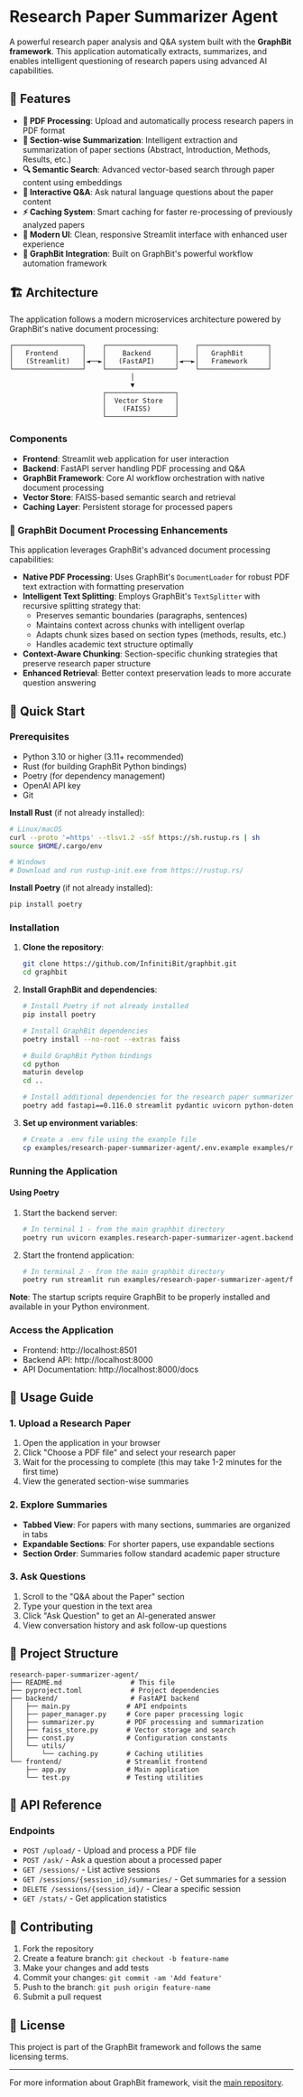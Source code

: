 # Research Paper Summarizer Agent

A powerful research paper analysis and Q&A system built with the **GraphBit framework**. This application automatically extracts, summarizes, and enables intelligent questioning of research papers using advanced AI capabilities.

## 🌟 Features

- **📄 PDF Processing**: Upload and automatically process research papers in PDF format
- **📝 Section-wise Summarization**: Intelligent extraction and summarization of paper sections (Abstract, Introduction, Methods, Results, etc.)
- **🔍 Semantic Search**: Advanced vector-based search through paper content using embeddings
- **💬 Interactive Q&A**: Ask natural language questions about the paper content
- **⚡ Caching System**: Smart caching for faster re-processing of previously analyzed papers
- **🎨 Modern UI**: Clean, responsive Streamlit interface with enhanced user experience
- **🔧 GraphBit Integration**: Built on GraphBit's powerful workflow automation framework

## 🏗️ Architecture

The application follows a modern microservices architecture powered by GraphBit's native document processing:

```
┌─────────────────┐    ┌─────────────────┐    ┌─────────────────┐
│   Frontend      │    │    Backend      │    │   GraphBit      │
│   (Streamlit)   │◄──►│   (FastAPI)     │◄──►│   Framework     │
└─────────────────┘    └─────────────────┘    └─────────────────┘
                              │
                              ▼
                       ┌─────────────────┐
                       │  Vector Store   │
                       │    (FAISS)      │
                       └─────────────────┘
```

### Components

- **Frontend**: Streamlit web application for user interaction
- **Backend**: FastAPI server handling PDF processing and Q&A
- **GraphBit Framework**: Core AI workflow orchestration with native document processing
- **Vector Store**: FAISS-based semantic search and retrieval
- **Caching Layer**: Persistent storage for processed papers

### 🚀 GraphBit Document Processing Enhancements

This application leverages GraphBit's advanced document processing capabilities:

- **Native PDF Processing**: Uses GraphBit's `DocumentLoader` for robust PDF text extraction with formatting preservation
- **Intelligent Text Splitting**: Employs GraphBit's `TextSplitter` with recursive splitting strategy that:
  - Preserves semantic boundaries (paragraphs, sentences)
  - Maintains context across chunks with intelligent overlap
  - Adapts chunk sizes based on section types (methods, results, etc.)
  - Handles academic text structure optimally
- **Context-Aware Chunking**: Section-specific chunking strategies that preserve research paper structure
- **Enhanced Retrieval**: Better context preservation leads to more accurate question answering

## 🚀 Quick Start

### Prerequisites

- Python 3.10 or higher (3.11+ recommended)
- Rust (for building GraphBit Python bindings)
- Poetry (for dependency management)
- OpenAI API key
- Git

**Install Rust** (if not already installed):
```bash
# Linux/macOS
curl --proto '=https' --tlsv1.2 -sSf https://sh.rustup.rs | sh
source $HOME/.cargo/env

# Windows
# Download and run rustup-init.exe from https://rustup.rs/
```

**Install Poetry** (if not already installed):
```bash
pip install poetry
```

### Installation

1. **Clone the repository**:
   ```bash
   git clone https://github.com/InfinitiBit/graphbit.git
   cd graphbit
   ```

2. **Install GraphBit and dependencies**:
   ```bash
   # Install Poetry if not already installed
   pip install poetry

   # Install GraphBit dependencies
   poetry install --no-root --extras faiss

   # Build GraphBit Python bindings
   cd python
   maturin develop
   cd ..

   # Install additional dependencies for the research paper summarizer
   poetry add fastapi==0.116.0 streamlit pydantic uvicorn python-dotenv requests python-multipart faiss
   ```

3. **Set up environment variables**:
   ```bash
   # Create a .env file using the example file
   cp examples/research-paper-summarizer-agent/.env.example examples/research-paper-summarizer-agent/.env
   ```

### Running the Application

#### Using Poetry

1. Start the backend server:
   ```bash
   # In terminal 1 - from the main graphbit directory
   poetry run uvicorn examples.research-paper-summarizer-agent.backend.main-server:app --reload --host 0.0.0.0 --port 8000
   ```

2. Start the frontend application:
   ```bash
   # In terminal 2 - from the main graphbit directory
   poetry run streamlit run examples/research-paper-summarizer-agent/frontend/app.py --server.port 8501 --server.address 0.0.0.0
   ```

**Note**: The startup scripts require GraphBit to be properly installed and available in your Python environment.

### Access the Application

- Frontend: http://localhost:8501
- Backend API: http://localhost:8000
- API Documentation: http://localhost:8000/docs

## 📖 Usage Guide

### 1. Upload a Research Paper

1. Open the application in your browser
2. Click "Choose a PDF file" and select your research paper
3. Wait for the processing to complete (this may take 1-2 minutes for the first time)
4. View the generated section-wise summaries

### 2. Explore Summaries

- **Tabbed View**: For papers with many sections, summaries are organized in tabs
- **Expandable Sections**: For shorter papers, use expandable sections
- **Section Order**: Summaries follow standard academic paper structure

### 3. Ask Questions

1. Scroll to the "Q&A about the Paper" section
2. Type your question in the text area
3. Click "Ask Question" to get an AI-generated answer
4. View conversation history and ask follow-up questions

## 📁 Project Structure

```
research-paper-summarizer-agent/
├── README.md                 # This file
├── pyproject.toml            # Project dependencies
├── backend/                  # FastAPI backend
│   ├── main.py              # API endpoints
│   ├── paper_manager.py     # Core paper processing logic
│   ├── summarizer.py        # PDF processing and summarization
│   ├── faiss_store.py       # Vector storage and search
│   ├── const.py             # Configuration constants
│   └── utils/
│       └── caching.py       # Caching utilities
└── frontend/                # Streamlit frontend
    ├── app.py               # Main application
    └── test.py              # Testing utilities
```

## 🔌 API Reference

### Endpoints

- `POST /upload/` - Upload and process a PDF file
- `POST /ask/` - Ask a question about a processed paper
- `GET /sessions/` - List active sessions
- `GET /sessions/{session_id}/summaries/` - Get summaries for a session
- `DELETE /sessions/{session_id}/` - Clear a specific session
- `GET /stats/` - Get application statistics

## 🤝 Contributing

1. Fork the repository
2. Create a feature branch: `git checkout -b feature-name`
3. Make your changes and add tests
4. Commit your changes: `git commit -am 'Add feature'`
5. Push to the branch: `git push origin feature-name`
6. Submit a pull request

## 📄 License

This project is part of the GraphBit framework and follows the same licensing terms.

---

For more information about GraphBit framework, visit the [main repository](https://github.com/InfinitiBit/graphbit).
